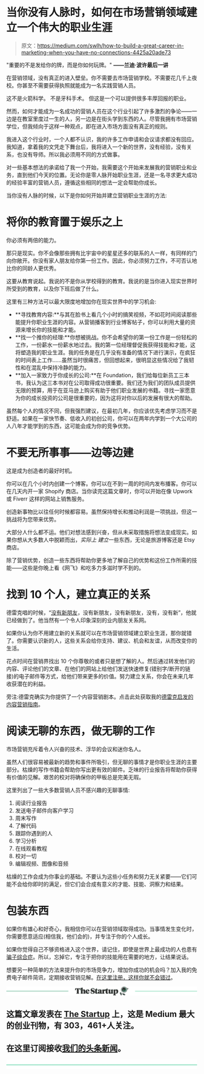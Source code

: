 # 当你没有人脉时，如何在市场营销领域建立一个伟大的职业生涯

> 原文：<https://medium.com/swlh/how-to-build-a-great-career-in-marketing-when-you-have-no-connections-4425a20ade73>

"重要的不是发给你的牌，而是你如何玩牌。"
**——兰迪·波许最后一讲**

在营销领域，没有真正的进入壁垒。你不需要去市场营销学校。不需要花几千上夜校。你甚至不需要获得执照就能成为一名实践营销人员。

这不是火箭科学。
不是牙科手术。
但这是一个可以提供很多丰厚回报的职业。

然而，如何才能成为一名成功的营销人员在这个行业引起了许多激烈的争论——一边是在教室里度过一生的人，另一边是在街头学到东西的人。尽管我拥有市场营销学位，但我倾向于这样一种观点，即在进入市场方面没有真正的规则。

我进入这个行业时，一个人都不认识，我的许多工作申请和会议请求都没有回应。我知道，拿着我的文凭走下舞台后，我将进入一个新的世界，没有经验，没有关系，也没有导师。所以我必须用不同的方式做事。

对一些基本想法的承诺给了我一个开始，我需要这个开始来发展我的营销职业和业务，直到他们今天的位置。无论你是零人脉开始职业生涯，还是一名寻求更大成功的经验丰富的营销人员，遵循这些相同的想法一定会帮助你成长。

当你没有人脉的时候，以下是你如何开始并建立营销职业生涯的方法:

# 将你的教育置于娱乐之上

你必须有两倍的能力。

那只是现实。你不会像那些拥有比宇宙中的星星还多的联系的人一样，有同样的门向你敞开。你没有家人朋友给你第一份工作。因此，你必须努力工作，不可否认地比你的同龄人更优秀。

这要从教育说起。我说的不是你从学校得到的教育。我说的是当你进入现实世界时所受到的教育，以及你下班后做了什么。

这里有三种方法可以最大限度地增加你在现实世界中的学习机会:

*   **寻找教育内容:**与其在脸书上看几个小时的搞笑视频，不如花时间阅读那些能提升你职业生涯的内容。从营销播客到行业博客帖子，你可以利用大量的资源来增长你的技能和才能。
*   **找一个推你的经理:**你想被挑战。你不会希望你的第一份工作是一份轻松的工作，一份薪水一份薪水地过去。我的第一位经理督促我获得技能和才能，这将塑造我的职业生涯。我的任务是在几乎没有准备的情况下进行演示，在疯狂的时间表上工作……虽然当时很痛苦，但回想起来，很明显这些情况给了我韧性和在混乱中保持冷静的能力。
*   **加入一家致力于你成长的公司:**在 Foundation，我们给每位新员工三本书，我认为这三本书对在公司取得成功很重要。我们还为我们的团队成员提供无限的预算，用于在亚马逊上购买有助于他们职业发展的书籍。寻找一家愿意为你的成长投资的公司是很重要的，因为这将对你以后的发展有很大的帮助。

虽然每个人的情况不同，但我强烈建议，在最初几年，你应该优先考虑学习而不是舒适。如果在一家快节奏、低收入的初创公司，你可以在两年内学到一个大公司的人八年才能学到的东西，这可能会成为你的竞争优势。

# 不要无所事事——边等边建

这是成为创造者的最好时机。

你可以在几个小时内创建一个博客。你可以在不到一周的时间内发布播客。你可以在几天内开一家 Shopify 商店。当你读完这篇文章时，你可以开始在像 Upwork 或 Fiverr 这样的网站上销售服务。

创造新事物比以往任何时候都容易。虽然保持增长和推动利润是一项挑战，但这一挑战将为您带来优势。

大部分人什么都不运。他们对想法感到兴奋，但从未采取措施将想法变成现实。如果你想从大多数人中脱颖而出，*实际上* *建立*一些东西，无论是旅游博客还是 Etsy 商店。

除了营销优势，创造一些东西将帮助你更多地了解自己的优势和这份工作所需的技能——这些是你晚上看《网飞》和吃多力多滋时学不到的。

# 找到 10 个人，建立真正的关系

德雷克唱的时候，“[没有新朋友](https://www.youtube.com/watch?v=E2Lw9YWLVts)，没有新朋友，没有新朋友，没有，没有新”，他就已经做到了。他当然有一个令人印象深刻的业内朋友关系网。

如果你认为你不用建立新的关系就可以在市场营销领域建立职业生涯，那你就错了。你需要认识新的人，这些关系会给你支持、建议、机会和友谊，从而改变你的生活。

花点时间在营销界找出 10 个你尊敬的或者只是想了解的人。然后通过转发他们的内容、评论他们的文章、在他们的网站上给他们发送快速修复(错别字/断开的链接)的电子邮件等方式，给他们带来更多的价值。努力建立关系，你会在未来几年收获潜在的利益。

旁注:德雷克确实为你提供了一个内容营销剧本。点击此处获取我的[德雷克启发的内容营销指南](https://www.linkedin.com/pulse/what-drake-can-teach-us-taking-our-content-from-0-100-ross-simmonds)。

# 阅读无聊的东西，做无聊的工作

市场营销充斥着令人兴奋的技术、浮华的会议和迷你名人。

虽然人们很容易被最新的趋势和事件所吸引，但无聊的事情才是你职业生涯的主要部分。枯燥的写作书籍会帮助你写出更有效的邮件。乏味的行业报告将帮助你获得有价值的见解。艰苦的校对将确保你的甲板总是完美无瑕。

这里列出了一些大多数营销人员不感兴趣的无聊事情:

1.  阅读行业报告
2.  发送电子邮件向客户学习
3.  周末写作
4.  了解代码
5.  跟踪你遇到的人
6.  学习分析
7.  在线观看教程
8.  校对一切
9.  编辑视频、图像和音频

枯燥的工作会成为你事业的基础。不要认为这些小任务和努力无关紧要——它们可能不会给你即时的满足，但它们会合成有意义的才能、技能、洞察力和结果。

# 包装东西

如果你有雄心和好奇心，我相信你可以在营销领域取得成功。当事情发生变化时，你需要愿意适应(相信我，他们会的)，并专注于你的个人成长。

如果你觉得自己不够资格进入这个世界，请记住，即使是世界上最成功的人也患有[骗子综合症](https://hustleandgrind.co/imposter-syndrome/)。所以，忘掉它，专注于把你的技能用在需要的地方，让结果说话。

想要另一种简单的方法来提升你的市场竞争力，增加你成功的机会吗？加入我的免费电子邮件简讯，定期接收营销见解。[在这里注册，这样你就不会错过](https://www.rosssimmonds.com/newsletter)。

[![](img/308a8d84fb9b2fab43d66c117fcc4bb4.png)](https://medium.com/swlh)

## 这篇文章发表在 [The Startup](https://medium.com/swlh) 上，这是 Medium 最大的创业刊物，有 303，461+人关注。

## 在这里订阅接收[我们的头条新闻](http://growthsupply.com/the-startup-newsletter/)。

[![](img/b0164736ea17a63403e660de5dedf91a.png)](https://medium.com/swlh)
